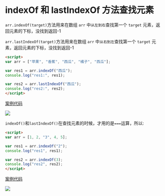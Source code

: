 # indexOf 和 lastIndexOf 方法查找元素

`arr.indexOf(target)`方法用来在数组 `arr` 中`从左到右`查找第一个 `target` 元素，返回元素的下标，没找到返回-1

`arr.lastIndexOf(target)`方法用来在数组 `arr` 中`从右到左`查找第一个 `target` 元素，返回元素的下标，没找到返回-1

```html
<script>
var arr = ["苹果", "香蕉", "西瓜", "橘子", "西瓜"];

var res1 = arr.indexOf("西瓜");
console.log("res1:", res1);

var res2 = arr.lastIndexOf("西瓜");
console.log("res2:", res2);
</script>
```

[案例代码](./demo/demo01.html)

![](./images/01.png)

`indexOf()`和`lastIndexOf()`在查找元素的时候，才用的是`===`运算，所以:

```html
<script>
var arr = [1, 2, "3", 4, 5];

var res1 = arr.indexOf("2");
console.log("res1", res1);

var res2 = arr.indexOf(3);
console.log("res2", res2);
</script>
```

[案例代码](./demo/demo02.html)

![](./images/02.png)
